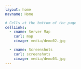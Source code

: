 ```yaml
---
layout: home
navname: Home

# Cells at the bottom of the page
cellLinks:
  - cname: Server Map
    curl: map
    cimage: media/demo02.jpg

  - cname: Screenshots
    curl: screenshots
    cimage: media/demo03.jpg
---
```


